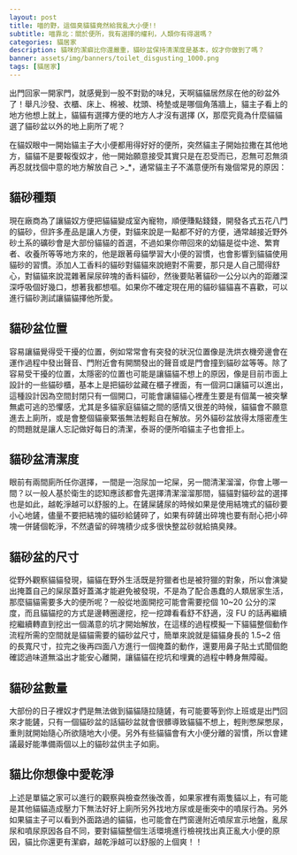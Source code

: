 ```yaml
---
layout: post
title: 喵的野，這個臭貓貓竟然給我亂大小便!!
subtitle: 喵靠北：關於便所，我有選擇的權利，人類你有得選嗎？
categories: 貓居家
description: 貓咪的潔癖比你還嚴重，貓砂盆保持清潔度是基本，奴才你做到了嗎？
banner: assets/img/banners/toilet_disgusting_1000.png
tags: [貓居家]
---
```

出門回家一開家門，就感覺到一股不對勁的味兒，天啊貓貓居然尿在他的砂盆外了！舉凡沙發、衣櫃、床上、棉被、枕頭、椅墊或是哪個角落牆上，貓主子看上的地方他想上就上，貓貓有選擇方便的地方人才沒有選擇 (X，那麼究竟為什麼貓貓選了貓砂盆以外的地上廁所了呢？

在貓奴眼中一開始貓主子大小便都用得好好的便所，突然貓主子開始拉撒在其他地方，貓貓不是要報復奴才，他一開始願意接受其實只是在忍受而已，忍無可忍無須再忍就找個中意的地方解放自己 >_*，通常貓主子不滿意便所有幾個常見的原因：

## 貓砂種類

現在廠商為了讓貓奴方便把貓貓變成室內寵物，順便賺點錢錢，開發各式五花八門的貓砂，但許多產品是讓人方便，對貓來說是一點都不好的方便，通常越接近野外砂土系的礦砂會是大部份貓貓的首選，不過如果你帶回來的幼貓是從中途、繁育者、收養所等等地方來的，他是跟著母貓學習大小便的習慣，也會影響到貓貓使用貓砂的習慣。添加人工香料的貓砂對貓貓來說絕對不需要，那只是人自己聞得舒心，對貓貓來說混雜著屎尿碎塊的香料貓砂，然後要貼著貓砂一公分以內的距離深深呼吸個好幾口，想著我都想嘔。如果你不確定現在用的貓砂貓貓喜不喜歡，可以進行貓砂測試讓貓貓擇他所愛。

## 貓砂盆位置

容易讓貓覺得受干擾的位置，例如常常會有突發的狀況位置像是洗烘衣機旁邊會在運作過程中發出聲音、門附近會有開關發出的聲音或是門會撞到貓砂盆等等。除了容易受干擾的位置，太隱密的位置也可能是讓貓貓不想上的原因，像是目前市面上設計的一些貓砂櫃，基本上是把貓砂盆藏在櫃子裡面，有一個洞口讓貓可以進出，這種設計因為空間封閉只有一個開口，可能會讓貓貓心裡產生要是有個萬一被突擊無處可逃的恐懼感，尤其是多貓家庭貓貓之間的感情又很差的時候，貓貓會不願意進去上廁所，或是會整個貓豪緊張無法輕鬆自在解放。另外貓砂盆放得太隱密產生的問題就是讓人忘記做好每日的清潔，泰哥的便所咱貓主子也會拒上。

## 貓砂盆清潔度

眼前有兩間廁所任你選擇，一間是一泡尿加一坨屎，另一間清潔溜溜，你會上哪一間？以一般人基於衛生的認知應該都會先選擇清潔溜溜那間，貓貓對貓砂盆的選擇也是如此，越乾淨越可以舒服的上。在鏟屎鏟尿的時候如果是使用結塊式的貓砂要小心地鏟，儘量不要把結塊的貓砂給鏟碎了，如果有碎鏟出碎塊也要有耐心把小碎塊一併鏟個乾淨，不然遺留的碎塊積少成多很快整盆砂就給搞臭辣。

## 貓砂盆的尺寸

從野外觀察貓貓發現，貓貓在野外生活既是狩獵者也是被狩獵的對象，所以會演變出掩蓋自己的屎尿蓋好蓋滿才能避免被發現，不是為了配合愚蠢的人類居家生活，那麼貓貓需要多大的便所呢？一般從地面開挖可能會需要挖個 10~20 公分的深度，而且貓貓挖的方式是邊轉圈邊挖，挖一挖蹲看看舒不舒適，沒 FU 的話再繼續挖繼續轉直到挖出一個滿意的坑才開始解放，在這樣的過程模擬一下貓貓整個動作流程所需的空間就是貓貓需要的貓砂盆尺寸，簡單來說就是貓貓身長的 1.5~2 倍的長寬尺寸，拉完之後再四面八方進行一個掩蓋的動作，還要用鼻子貼土式聞個飽確認過味道無溢出才能安心離開，讓貓貓在挖坑和埋糞的過程中轉身無障礙。

## 貓砂盆數量

大部份的日子裡奴才們是無法做到貓貓隨拉隨鏟，有可能要等到你上班或是出門回來才能鏟，只有一個貓砂盆的話貓砂盆就會很髒導致貓貓不想上，輕則憋屎憋尿，重則就開始隨心所欲隨地大小便。另外有些貓貓會有大小便分離的習慣，所以會建議最好能準備兩個以上的貓砂盆供主子如廁。

## 貓比你想像中愛乾淨

上述是單貓之家可以進行的觀察與檢查然後改善，如果家裡有兩隻貓以上，有可能是其他貓貓造成壓力下無法好好上廁所另外找地方尿或是衝突中的噴尿行為。另外如果貓主子可以看到外面路過的貓貓，也可能會在門窗邊附近噴尿宣示地盤，亂尿尿和噴尿原因各自不同，要對貓貓整個生活環境進行檢視找出真正亂大小便的原因，貓比你還更有潔癖，越乾淨越可以舒服的上個爽！！
